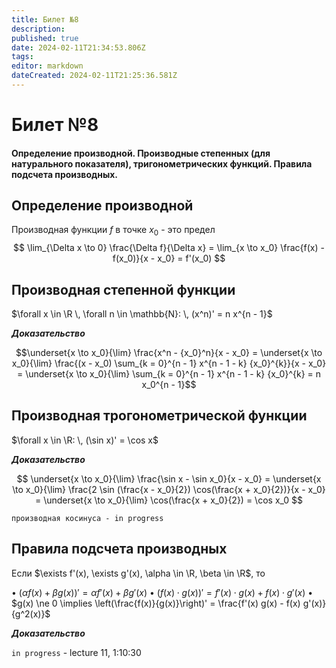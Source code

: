 ```yaml
---
title: Билет №8
description: 
published: true
date: 2024-02-11T21:34:53.806Z
tags: 
editor: markdown
dateCreated: 2024-02-11T21:25:36.581Z
---
```


# Билет №8
#### Определение производной. Производные степенных (для натурального показателя), тригонометрических функций. Правила подсчета производных.

## Определение производной

Производная функции $f$ в точке $x_0$ - это предел
$$
\lim_{\Delta x \to 0} \frac{\Delta f}{\Delta x} = \lim_{x \to x_0} \frac{f(x) - f(x_0)}{x - x_0} = f'(x_0)
$$

## Производная степенной функции

$\forall x \in \R \, \forall n \in \mathbb{N}: \, (x^n)' = n x^{n - 1}$

***Доказательство***

$$\underset{x \to x_0}{\lim} \frac{x^n - {x_0}^n}{x - x_0} = \underset{x \to x_0}{\lim} \frac{(x - x_0) \sum_{k = 0}^{n - 1} x^{n - 1 - k} {x_0}^{k}}{x - x_0} = \underset{x \to x_0}{\lim} \sum_{k = 0}^{n - 1} x^{n - 1 - k} {x_0}^{k} = n x_0^{n - 1}$$

## Производная трогонометрической функции

$\forall x \in \R: \, (\sin x)' = \cos x$

***Доказательство***

$$
\underset{x \to x_0}{\lim} \frac{\sin x - \sin x_0}{x - x_0} = \underset{x \to x_0}{\lim} \frac{2 \sin (\frac{x - x_0}{2}) \cos(\frac{x + x_0}{2})}{x - x_0} = \underset{x \to x_0}{\lim} \cos(\frac{x + x_0}{2}) = \cos x_0
$$

`производная косинуса - in progress`

## Правила подсчета производных

Если $\exists f'(x), \exists g'(x), \alpha \in \R, \beta \in \R$, то

$\bullet$ $(\alpha f(x) + \beta g(x))' = \alpha f'(x) + \beta g'(x)$
$\bullet$ $(f(x) \cdot g(x))' = f'(x) \cdot g(x) + f(x) \cdot g'(x)$
$\bullet$ $g(x) \ne 0 \implies \left(\frac{f(x)}{g(x)}\right)' = \frac{f'(x) g(x) - f(x) g'(x)}{g^2(x)}$

***Доказательство***

`in progress` - lecture 11, 1:10:30